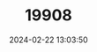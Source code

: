 ---
title: "19908"
category: "Sarotherodon caroli"
draft: false
date: 2024-02-22 13:03:50
languages:
  English: ["Fissi"]
  Swahili: ["Fissi"]
---